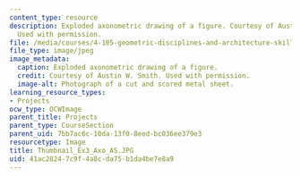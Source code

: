 ```yaml
---
content_type: resource
description: Exploded axonometric drawing of a figure. Courtesy of Austin W. Smith.
  Used with permission.
file: /media/courses/4-105-geometric-disciplines-and-architecture-skills-reciprocal-methodologies-fall-2012/41ac28247c9f4a8cda75b1da4be7e8a9_Thumbnail_Ex3_Axo_AS.JPG
file_type: image/jpeg
image_metadata:
  caption: Exploded axonometric drawing of a figure.
  credit: Courtesy of Austin W. Smith. Used with permission.
  image-alt: Photograph of a cut and scored metal sheet.
learning_resource_types:
- Projects
ocw_type: OCWImage
parent_title: Projects
parent_type: CourseSection
parent_uid: 7bb7ac6c-10da-13f0-8eed-bc036ee379e3
resourcetype: Image
title: Thumbnail_Ex3_Axo_AS.JPG
uid: 41ac2824-7c9f-4a8c-da75-b1da4be7e8a9
---
```

